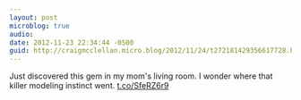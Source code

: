 ```yaml
---
layout: post
microblog: true
audio: 
date: 2012-11-23 22:34:44 -0500
guid: http://craigmcclellan.micro.blog/2012/11/24/t272181429356617728.html
---
```

Just discovered this gem in my mom's living room. I wonder where that killer modeling instinct went. [t.co/SfeRZ6r9](http://t.co/SfeRZ6r9)
